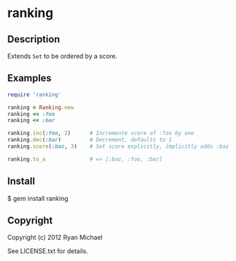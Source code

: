 # ranking

## Description

Extends `Set` to be ordered by a score.  

## Examples

``` ruby
require 'ranking'

ranking = Ranking.new
ranking << :foo
ranking << :bar

ranking.inc(:foo, 2)      # Incremente score of :foo by one
ranking.dec(:bar)         # Decrement, defaults to 1
ranking.score(:baz, 3)    # Set score explicitly, implicitly adds :baz to the set

ranking.to_a              # => [:baz, :foo, :bar]
```


## Install

  $ gem install ranking

## Copyright

Copyright (c) 2012 Ryan Michael

See LICENSE.txt for details.
